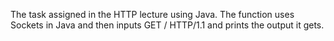 The task assigned in the HTTP lecture using Java.
The function uses Sockets in Java and then inputs GET / HTTP/1.1 and prints the output it gets.

